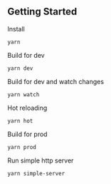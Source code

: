 ## Getting Started

Install
```
yarn
```

Build for dev
```
yarn dev
```

Build for dev and watch changes
```
yarn watch
```

Hot reloading
```
yarn hot
```

Build for prod
```
yarn prod
```

Run simple http server
```
yarn simple-server
```
